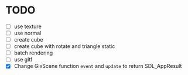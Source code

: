 # TODO

- [ ] use texture
- [ ] use normal
- [ ] create cube
- [ ] create cube with rotate and triangle static
- [ ] batch rendering
- [ ] use gltf
- [x] Change GixScene function `event` and `update` to return SDL_AppResult
